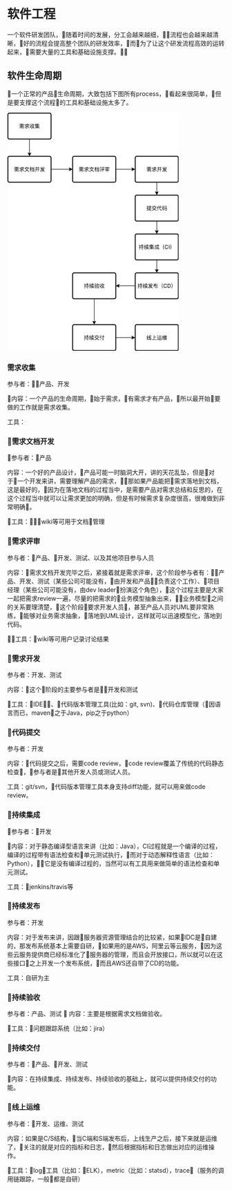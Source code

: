 # 软件工程

一个软件研发团队，随着时间的发展，分工会越来越细，流程也会越来越清晰，好的流程会提高整个团队的研发效率，而为了让这个研发流程高效的运转起来，需要大量的工具和基础设施支撑。

## 软件生命周期

一个正常的产品生命周期，大致包括下图所有process，看起来很简单，但是要支撑这个流程的工具和基础设施太多了。

![研发流程](../assets/images/workflow.jpg)

### 需求收集

参与者：产品、开发

内容：一个产品的生命周期，始于需求，有需求才有产品，所以最开始要做的工作就是需求收集。

工具：

### 需求文档开发

参与者：产品

内容：一个好的产品设计，产品可能一时脑洞大开，讲的天花乱坠，但是对于一个开发来讲，需要理解产品的需求，那如果产品能把需求落地到文档，这是最好的，因为在落地文档的过程当中，是需要产品对需求总结和反思的，在这个过程当中就可以让需求更加的明确，但是有时候需求复杂度很高，很难做到非常明确。

工具：wiki等可用于文档管理

### 需求评审

参与者：产品、开发、测试、以及其他项目参与人员

内容：需求文档开发完毕之后，紧接着就是需求评审，这个阶段参与者有：产品、开发、测试（某些公司可能没有，由开发和产品负责这个工作）、项目经理（某些公司可能没有，由dev leader扮演这个角色），这个过程主要是大家一起把需求review一遍，尽量的把需求的业务模型抽象出来，业务模型之间的关系要理清楚，这个阶段要求开发人员，甚至产品人员对UML要非常熟练，能够对业务需求抽象，落地到UML设计，这样就可以迅速模型化，落地到代码。

工具：wiki等可用户记录讨论结果

### 需求开发

参与者：开发、测试

内容：这个阶段的主要参与者是开发和测试

工具：IDE、代码版本管理工具(比如：git, svn)、代码仓库管理（因语言而已，maven之于Java，pip之于python）

### 代码提交

参与者：开发

内容：代码提交之后，需要code review，code review覆盖了传统的代码静态检查，参与者是其他开发人员或测试人员。

工具：git/svn，代码版本管理工具本身支持diff功能，就可以用来做code review。

### 持续集成

参与者：开发

内容：对于静态编译型语言来讲（比如：Java），CI过程就是一个编译的过程，编译的过程带有语法检查和单元测试执行，而对于动态解释性语言（比如：Python），它是没有编译过程的，当然可以有工具用来做简单的语法检查和单元测试。

工具：jenkins/travis等

### 持续发布

参与者：开发

内容：对于发布来讲，因跟服务器资源管理结合的比较紧，如果IDC是自建的，那发布系统基本上需要自研，如果用的是AWS，阿里云等云服务，因为这些云服务提供商已经标准化了服务器的管理，而且会开放接口，所以就可以在这些接口之上开发一个发布系统，而且AWS还自带了CD的功能。

工具：自研为主

### 持续验收

参与者：产品、测试

内容：主要是根据需求文档做验收。

工具：问题跟踪系统（比如：jira）

### 持续交付

参与者：产品、开发、测试

内容：在持续集成、持续发布、持续验收的基础上，就可以提供持续交付的功能。

### 线上运维

参与者：开发、运维、测试

内容：如果是C/S结构，当C端和S端发布后，上线生产之后，接下来就是运维了，关注的就是对应的指标和日志，然后根据指标和日志做出对应的运维操作。

工具：log工具（比如：ELK），metric（比如：statsd），trace（服务的调用链跟踪，一般都是自研）